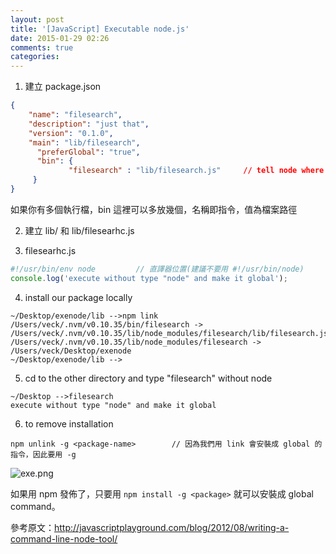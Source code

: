 ```yaml
---
layout: post
title: '[JavaScript] Executable node.js'
date: 2015-01-29 02:26
comments: true
categories: 
---
```


1. 建立 package.json
```json
{
    "name": "filesearch",
  	"description": "just that",
  	"version": "0.1.0",
  	"main": "lib/filesearch",	
	  "preferGlobal": "true",
	  "bin": {
             "filesearch" : "lib/filesearch.js"		// tell node where to execute 
     }
}
```
如果你有多個執行檔，bin 這裡可以多放幾個，名稱即指令，值為檔案路徑

2. 建立 lib/ 和 lib/filesearhc.js

3. filesearhc.js
```javascript
#!/usr/bin/env node			// 直譯器位置(建議不要用 #!/usr/bin/node)
console.log('execute without type "node" and make it global');
```

4. install our package locally
```
~/Desktop/exenode/lib -->npm link
/Users/veck/.nvm/v0.10.35/bin/filesearch -> /Users/veck/.nvm/v0.10.35/lib/node_modules/filesearch/lib/filesearch.js
/Users/veck/.nvm/v0.10.35/lib/node_modules/filesearch -> /Users/veck/Desktop/exenode
~/Desktop/exenode/lib -->
```

5.  cd to the other directory and type "filesearch" without node
```
~/Desktop -->filesearch 
execute without type "node" and make it global
```

6. to remove installation
```
npm unlink -g <package-name>		// 因為我們用 link 會安裝成 global 的指令，因此要用 -g 
```
![exe.png](http://user-image.logdown.io/user/3330/blog/3407/post/252813/tzIIkqRWCO7XFlTe7Fw2_exe.png)


如果用 npm 發佈了，只要用 `npm install -g <package>` 就可以安裝成 global command。

參考原文：http://javascriptplayground.com/blog/2012/08/writing-a-command-line-node-tool/